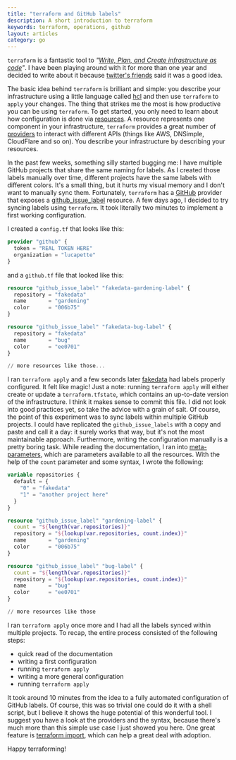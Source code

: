```yaml
---
title: "terraform and GitHub labels"
description: A short introduction to terraform
keywords: terraform, operations, github
layout: articles
category: go
---
```


`terraform` is a fantastic tool to _"[Write, Plan, and Create infrastructure as
code](https://www.terraform.io/)"_. I have been playing around with it for more
than one year and decided to write about it because [twitter's
friends](https://twitter.com/lucapette/status/868106620492029956) said it was a
good idea.

The basic idea behind `terraform` is brilliant and simple: you describe your
infrastructure using a little language called
[hcl](https://github.com/hashicorp/hcl) and then use `terraform` to `apply`
your changes. The thing that strikes me the most is how productive you can be
using `terraform`. To get started, you only need to learn about how
configuration is done via
[resources](https://www.terraform.io/docs/configuration/resources.html). A
resource represents one component in your infrastructure, `terraform` provides
a great number of
[providers](https://www.terraform.io/docs/providers/index.html) to interact
with different APIs (things like AWS, DNSimple, CloudFlare and so on). You
describe your infrastructure by describing your resources.

In the past few weeks, something silly started bugging me: I have multiple
GitHub projects that share the same naming for labels. As I created those
labels manually over time, different projects have the same labels with
different colors. It's a small thing, but it hurts my visual memory and I
don't want to manually sync them. Fortunately, `terraform` has a
[GitHub](https://www.terraform.io/docs/providers/github/index.html) provider
that exposes a
[github\_issue\_label](https://www.terraform.io/docs/providers/github/r/issue\_label.html)
resource. A few days ago, I decided to try syncing labels using `terraform`.
It took literally two minutes to implement a first working configuration.

I created a `config.tf` that looks like this:

```tf
provider "github" {
  token = "REAL TOKEN HERE"
  organization = "lucapette"
}
```

and a `github.tf` file that looked like this:

```tf
resource "github_issue_label" "fakedata-gardening-label" {
  repository = "fakedata"
  name       = "gardening"
  color      = "006b75"
}

resource "github_issue_label" "fakedata-bug-label" {
  repository = "fakedata"
  name       = "bug"
  color      = "ee0701"
}

// more resources like those...
```

I ran `terraform apply` and a few seconds later
[fakedata](https://github.com/lucapette/fakedata) had labels properly
configured. It felt like magic! Just a note: running `terraform apply` will
either create or update a `terraform.tfstate`, which contains an up-to-date
version of the infrastructure. I think it makes sense to commit this file. I did
not look into good practices yet, so take the advice with a grain of salt. Of
course, the point of this experiment was to sync labels within multiple GitHub
projects. I could have replicated the `github_issue_labels` with a copy and
paste and call it a day: it surely works that way, but it's not the most
maintainable approach. Furthermore, writing the configuration manually is a
pretty boring task. While reading the documentation, I ran into
[meta-parameters](https://www.terraform.io/docs/configuration/resources.html#meta\-parameters),
which are parameters available to all the resources. With the help of the
`count` parameter and some syntax, I wrote the following:

```tf
variable repositories {
  default = {
    "0" = "fakedata"
    "1" = "another project here"
  }
}

resource "github_issue_label" "gardening-label" {
  count = "${length(var.repositories)}"
  repository = "${lookup(var.repositories, count.index)}"
  name       = "gardening"
  color      = "006b75"
}

resource "github_issue_label" "bug-label" {
  count = "${length(var.repositories)}"
  repository = "${lookup(var.repositories, count.index)}"
  name       = "bug"
  color      = "ee0701"
}

// more resources like those
```

I ran `terraform apply` once more and I had all the labels synced within
multiple projects. To recap, the entire process consisted of the following
steps:

- quick read of the documentation
- writing a first configuration
- running `terraform apply`
- writing a more general configuration
- running `terraform apply`

It took around 10 minutes from the idea to a fully automated configuration of
GitHub labels. Of course, this was so trivial one could do it with a shell
script, but I believe it shows the huge potential of this wonderful tool. I
suggest you have a look at the providers and the syntax, because there's much
more than this simple use case I just showed you here. One great feature is
[terraform import](https://www.terraform.io/docs/import/index.html), which can
help a great deal with adoption.

Happy terraforming!
